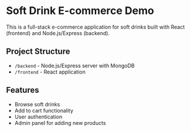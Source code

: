 # Soft Drink E-commerce Demo

This is a full-stack e-commerce application for soft drinks built with React (frontend) and Node.js/Express (backend).

## Project Structure

- `/backend` - Node.js/Express server with MongoDB
- `/frontend` - React application

## Features

- Browse soft drinks
- Add to cart functionality
- User authentication
- Admin panel for adding new products